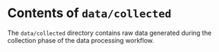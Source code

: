 # Contents of `data/collected`

The `data/collected` directory contains raw data generated during the
collection phase of the data processing workflow.
